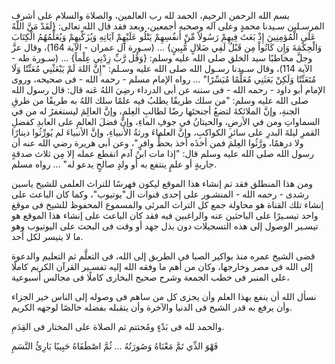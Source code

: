 بسم الله الرحمن الرحيم، الحمد لله رب العالمين، والصلاة والسلام على أشرف المرسـلين سـيدنا محمدٍ وعلى آله وصحبه أجمعين، وبعد فقد قال الله تعالى: {لَقَدْ مَنَّ اللّهُ عَلَى الْمُؤمِنِينَ إِذْ بَعَثَ فِيهِمْ رَسُولاً مِّنْ أَنفُسِهِمْ يَتْلُو عَلَيْهِمْ آيَاتِهِ وَيُزَكِّيهِمْ وَيُعَلِّمُهُمُ الْكِتَابَ وَالْحِكْمَةَ وَإِن كَانُواْ مِن قَبْلُ لَفِي ضَلالٍ مُّبِينٍ} ... (سـورة آل عمران - الآية 164)، وقال عزَّ وجلَّ مخاطبًا سيد الخلق صلى الله عليه وسلم: {وَقُل رَّبِّ زِدْنِي عِلْماً} ... (سـورة طه - الآية 114)، وقال سـيدنا رسـول الله صلى الله عليه وسـلم: "إِنَّ اللهَ لَمْ يَبْعَثْنِي مُعَنِّتًا وَلَا مُتَعَنِّتًا وَلَكِنْ بَعَثَنِي مُعَلِّمًا مُيَسِّرًا" ... رواه الإمام مسلم - رحمه الله - فى صحيحه، وروى الإمام أبو داود - رحمه الله - فى سننه عن أبى الدرداء رضِيَ اللهُ عَنه قال: قال رسول الله صلى الله عليه وسلم: "من سلك طريقًا يطلبُ فيه علمًا سلك اللهُ به طريقًا من طرقِ الجنةِ، وإنَّ الملائكةَ لتضعُ أجنحتَها رضًا لطالبِ العِلمِ، وإنَّ العالِمَ ليستغفرُ له من في السماواتِ ومن في الأرضِ، والحيتانُ في جوفِ الماءِ، وإنَّ فضلَ العالمِ على العابدِ كفضلِ القمرِ ليلةَ البدرِ على سائرِ الكواكبِ، وإنَّ العلماءَ ورثةُ الأنبياءِ، وإنَّ الأنبياءَ لم يُورِّثُوا دينارًا ولا درهمًا، ورَّثُوا العِلمَ فمن أخذَه أخذ بحظٍّ وافرٍ"، وعن أبي هريرة رضي الله عنه أن رسول الله صلى الله عليه وسلم قال: "إذا مات ابنُ آدم انقطع عمله إلا مِن ثلاث صدقةٍ جاريةٍ أو علمٍ ينتفع به أو ولدٍ صالحٍ يدعو له" ... رواه مسلم.

ومن هذا المنطلق فقد تم إنشاء هذا الموقع ليكون فهرسًا للتراث العلمى للشيخ ياسين رشدى - رحمه الله - المنشـور على إحدى قنوات ال"يوتيوب"، وكما كان الباعث على إنشاء تلك القناة هو محاولة جمع كل التراث المرئى والمسموع المحفوظ للشيخ فى موقغ واحد تيسـيرًا على الباحثين عنه والراغبين فيه فقد كان الباعث على إنشاء هذا الموقع هو تيسـير الوصول إلى هذه التسجيلات دون بذل جهد أو وقت فى البحث على اليوتيوب وهو ما لا يتيسر لكل أحد.

قضى الشيخ عمره منذ بواكير الصبا فى الطريق إلى الله، فى التعلَّم ثم التعليم والدعوة إلى الله فى مصر وخارجها، وكان من أهم ما وفقه الله إليه تفسـير القرآن الكريم كاملًا على المنبر فى خطب الجمعة وشرح صحيح البخارى كاملًا فى مجالس أسبوعية،

نسأل الله أن ينفع بهذا العلم وأن يجزى كل من ساهم فى وصوله إلى الناس خير الجزاء وأن يرفع به قدر الشيخ فى الدنيا والآخرة وأن يتقبله بفضله خالصًا لوجهه الكريم.

والحمد لله فى بَدْءٍ ومُختتم ثم الصلاة على المختار فى القِدَمِ.

فَهْوَ الذِّي تَمَّ مَعْنَاهُ وَصُورَتُهُ ... ثُمَّ اصْطَفَاهُ حَبِيبًا بَارِئُ النَّسَمِ

